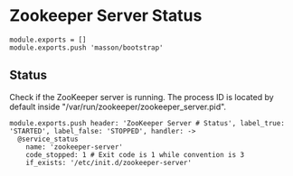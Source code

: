 
# Zookeeper Server Status

    module.exports = []
    module.exports.push 'masson/bootstrap'

## Status

Check if the ZooKeeper server is running. The process ID is located by default
inside "/var/run/zookeeper/zookeeper_server.pid".

    module.exports.push header: 'ZooKeeper Server # Status', label_true: 'STARTED', label_false: 'STOPPED', handler: ->
      @service_status
        name: 'zookeeper-server'
        code_stopped: 1 # Exit code is 1 while convention is 3
        if_exists: '/etc/init.d/zookeeper-server'
